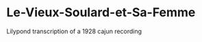 Le-Vieux-Soulard-et-Sa-Femme
============================

Lilypond transcription of a 1928 cajun recording